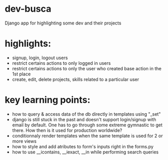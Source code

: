 # dev-busca
Django app for highlighting  some dev and their projects

# highlights:
- signup, login, logout users
- restrict certains actions to only logged in users
- restrict certains actions to only the user who created base action in the 1st place
- create, edit, delete projects, skills related to a particular user
# key learning points:
- how to query & access data of the db directly in templates using "_set"
- django is still stuck in the past and doesn't support login/signup with email by default. One has to go through some extreme gymnastic to get there. How then is it used for production worldwide?
- conditionnaly render templates when the same template is used for 2 or more views
- how to style and add atributes to form's inputs right in the forms.py
- how to use __icontains, __iexact, __in while performing search queries
